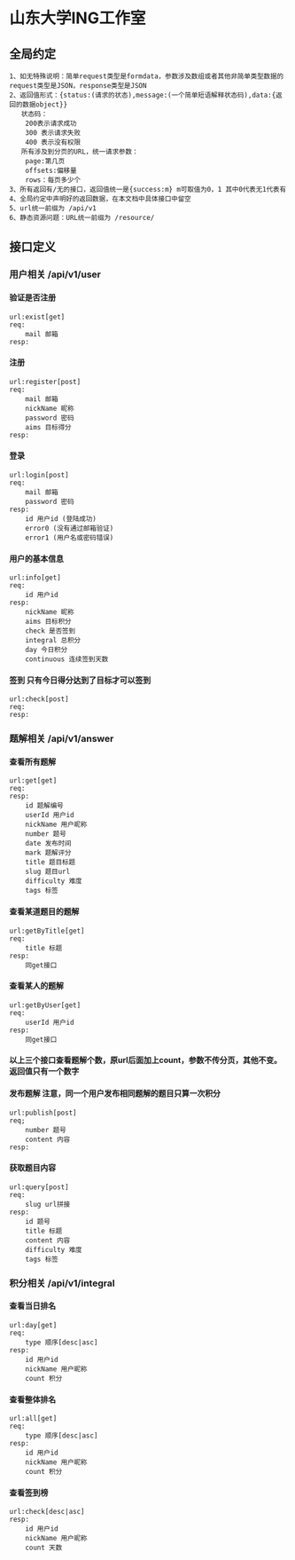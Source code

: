 # 山东大学ING工作室
## 全局约定
    1、如无特殊说明：简单request类型是formdata，参数涉及数组或者其他非简单类型数据的request类型是JSON，response类型是JSON
    2、返回值形式：{status:(请求的状态),message:(一个简单短语解释状态码),data:{返回的数据object}}
       状态码：
        200表示请求成功
        300 表示请求失败
        400 表示没有权限
       所有涉及到分页的URL，统一请求参数：
        page:第几页
        offsets:偏移量
        rows：每页多少个
    3、所有返回有/无的接口，返回值统一是{success:m} m可取值为0，1 其中0代表无1代表有
    4、全局约定中声明好的返回数据，在本文档中具体接口中留空
    5、url统一前缀为 /api/v1
    6、静态资源问题：URL统一前缀为 /resource/
## 接口定义
### 用户相关 /api/v1/user
#### 验证是否注册
    url:exist[get]
    req:
        mail 邮箱
    resp:

#### 注册
    url:register[post]
    req:
        mail 邮箱
        nickName 昵称
        password 密码
        aims 目标得分
    resp:
#### 登录
    url:login[post]
    req:
        mail 邮箱
        password 密码
    resp:
        id 用户id (登陆成功)
        error0 (没有通过邮箱验证)
        error1 (用户名或密码错误)
#### 用户的基本信息
    url:info[get]
    req:
        id 用户id
    resp:
        nickName 昵称
        aims 目标积分
        check 是否签到
        integral 总积分
        day 今日积分
        continuous 连续签到天数
#### 签到 只有今日得分达到了目标才可以签到
    url:check[post]
    req:
    resp:
### 题解相关 /api/v1/answer
#### 查看所有题解
    url:get[get]
    req:
    resp:
        id 题解编号
        userId 用户id
        nickName 用户昵称
        number 题号
        date 发布时间
        mark 题解评分
        title 题目标题
        slug 题目url
        difficulty 难度
        tags 标签
#### 查看某道题目的题解
    url:getByTitle[get]
    req:
        title 标题
    resp:
        同get接口
#### 查看某人的题解
    url:getByUser[get]
    req:
        userId 用户id
    resp:
        同get接口
#### 以上三个接口查看题解个数，原url后面加上count，参数不传分页，其他不变。返回值只有一个数字
#### 发布题解 注意，同一个用户发布相同题解的题目只算一次积分
    url:publish[post]
    req;
        number 题号
        content 内容
    resp:
#### 获取题目内容
    url:query[post]
    req:
        slug url拼接
    resp:
        id 题号
        title 标题
        content 内容
        difficulty 难度
        tags 标签
### 积分相关 /api/v1/integral
#### 查看当日排名
    url:day[get]
    req:
        type 顺序[desc|asc]
    resp:
        id 用户id
        nickName 用户昵称
        count 积分        
#### 查看整体排名
    url:all[get]
    req:
        type 顺序[desc|asc]
    resp:
        id 用户id
        nickName 用户昵称
        count 积分
#### 查看签到榜
    url:check[desc|asc]
    resp:
        id 用户id
        nickName 用户昵称
        count 天数